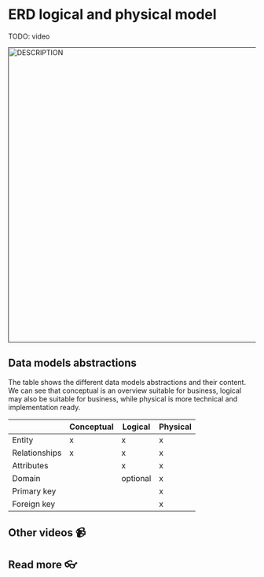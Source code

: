# ERD logical and physical model

TODO: video

<a href="" target="_blank">
  <img src="https://github.com/kokchun/assets/blob/main/FOLDER_NAME/.png?raw=true" alt="DESCRIPTION" width="600">
</a>

## Data models abstractions

The table shows the different data models abstractions and their content. We can see that conceptual is an overview suitable for business, logical may also be suitable for business, while physical is more technical and implementation ready. 

|               | Conceptual | Logical  | Physical |
| ------------- | ---------- | -------- | -------- |
| Entity        | x          | x        | x        |
| Relationships | x          | x        | x        |
| Attributes    |            | x        | x        |
| Domain        |            | optional | x        |
| Primary key   |            |          | x        |
| Foreign key   |            |          | x        |

## Other videos 📹

## Read more 👓
